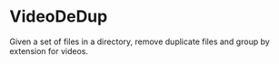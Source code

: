 # VideoDeDup
Given a set of files in a directory, remove duplicate files and group by extension for videos. 

